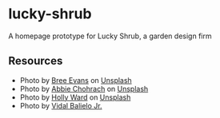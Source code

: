 # lucky-shrub

A homepage prototype for Lucky Shrub, a garden design firm

## Resources

- Photo by [Bree Evans](https://unsplash.com/@bree_eva?utm_source=unsplash&utm_medium=referral&utm_content=creditCopyText) on [Unsplash](https://unsplash.com/?utm_source=unsplash&utm_medium=referral&utm_content=creditCopyText)
- Photo by [Abbie Chohrach](https://unsplash.com/@abbie_chohrach?utm_source=unsplash&utm_medium=referral&utm_content=creditCopyText) on [Unsplash](https://unsplash.com/?utm_source=unsplash&utm_medium=referral&utm_content=creditCopyText)
- Photo by [Holly Ward](https://unsplash.com/@withmyricoh?utm_source=unsplash&utm_medium=referral&utm_content=creditCopyText) on [Unsplash](https://unsplash.com/?utm_source=unsplash&utm_medium=referral&utm_content=creditCopyText)
- Photo by [Vidal Balielo Jr.](https://www.pexels.com/photo/mammillaria-gracilis-in-plant-nursery-4058154/)